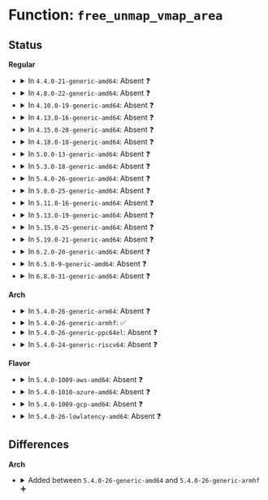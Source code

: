 # Function: <code>free_unmap_vmap_area</code>

## Status
<b>Regular</b>
<ul>
<li>
<details>
<summary>In <code>4.4.0-21-generic-amd64</code>: Absent ❓</summary>

```json
{
  "name": "free_unmap_vmap_area",
  "collision_type": "Unique Static",
  "inline_type": "Full",
  "funcs": [
    {
      "addr": 18446744071580739255,
      "name": "free_unmap_vmap_area",
      "external": false,
      "loc": "mm/vmalloc.c:702",
      "file": "mm/vmalloc.c",
      "inline": "not declared, inlined",
      "caller_inline": [
        "mm/vmalloc.c:vm_unmap_ram",
        "mm/vmalloc.c:remove_vm_area"
      ],
      "caller_func": []
    }
  ],
  "symbols": []
}
```
</details>
</li>
<li>
<details>
<summary>In <code>4.8.0-22-generic-amd64</code>: Absent ❓</summary>

```json
{
  "name": "free_unmap_vmap_area",
  "collision_type": "Unique Static",
  "inline_type": "Full",
  "funcs": [
    {
      "addr": 18446744071580860013,
      "name": "free_unmap_vmap_area",
      "external": false,
      "loc": "mm/vmalloc.c:726",
      "file": "mm/vmalloc.c",
      "inline": "not declared, inlined",
      "caller_inline": [
        "mm/vmalloc.c:remove_vm_area",
        "mm/vmalloc.c:vm_unmap_ram"
      ],
      "caller_func": []
    }
  ],
  "symbols": []
}
```
</details>
</li>
<li>
<details>
<summary>In <code>4.10.0-19-generic-amd64</code>: Absent ❓</summary>

```json
{
  "name": "free_unmap_vmap_area",
  "collision_type": "Unique Static",
  "inline_type": "Full",
  "funcs": [
    {
      "addr": 18446744071580930216,
      "name": "free_unmap_vmap_area",
      "external": false,
      "loc": "mm/vmalloc.c:706",
      "file": "mm/vmalloc.c",
      "inline": "not declared, inlined",
      "caller_inline": [
        "mm/vmalloc.c:remove_vm_area",
        "mm/vmalloc.c:vm_unmap_ram"
      ],
      "caller_func": []
    }
  ],
  "symbols": []
}
```
</details>
</li>
<li>
<details>
<summary>In <code>4.13.0-16-generic-amd64</code>: Absent ❓</summary>

```json
{
  "name": "free_unmap_vmap_area",
  "collision_type": "Unique Static",
  "inline_type": "Full",
  "funcs": [
    {
      "addr": 18446744071580974496,
      "name": "free_unmap_vmap_area",
      "external": false,
      "loc": "mm/vmalloc.c:757",
      "file": "mm/vmalloc.c",
      "inline": "not declared, inlined",
      "caller_inline": [
        "mm/vmalloc.c:remove_vm_area",
        "mm/vmalloc.c:vm_unmap_ram"
      ],
      "caller_func": []
    }
  ],
  "symbols": []
}
```
</details>
</li>
<li>
<details>
<summary>In <code>4.15.0-20-generic-amd64</code>: Absent ❓</summary>

```json
{
  "name": "free_unmap_vmap_area",
  "collision_type": "Unique Static",
  "inline_type": "Full",
  "funcs": [
    {
      "addr": 18446744071581077136,
      "name": "free_unmap_vmap_area",
      "external": false,
      "loc": "mm/vmalloc.c:755",
      "file": "mm/vmalloc.c",
      "inline": "not declared, inlined",
      "caller_inline": [
        "mm/vmalloc.c:remove_vm_area",
        "mm/vmalloc.c:vm_unmap_ram"
      ],
      "caller_func": []
    }
  ],
  "symbols": []
}
```
</details>
</li>
<li>
<details>
<summary>In <code>4.18.0-10-generic-amd64</code>: Absent ❓</summary>

```json
{
  "name": "free_unmap_vmap_area",
  "collision_type": "Unique Static",
  "inline_type": "Full",
  "funcs": [
    {
      "addr": 18446744071581216051,
      "name": "free_unmap_vmap_area",
      "external": false,
      "loc": "mm/vmalloc.c:735",
      "file": "mm/vmalloc.c",
      "inline": "not declared, inlined",
      "caller_inline": [
        "mm/vmalloc.c:remove_vm_area",
        "mm/vmalloc.c:vm_unmap_ram"
      ],
      "caller_func": []
    }
  ],
  "symbols": []
}
```
</details>
</li>
<li>
<details>
<summary>In <code>5.0.0-13-generic-amd64</code>: Absent ❓</summary>

```json
{
  "name": "free_unmap_vmap_area",
  "collision_type": "Unique Static",
  "inline_type": "Full",
  "funcs": [
    {
      "addr": 18446744071581299731,
      "name": "free_unmap_vmap_area",
      "external": false,
      "loc": "mm/vmalloc.c:735",
      "file": "mm/vmalloc.c",
      "inline": "not declared, inlined",
      "caller_inline": [
        "mm/vmalloc.c:remove_vm_area",
        "mm/vmalloc.c:vm_unmap_ram"
      ],
      "caller_func": []
    }
  ],
  "symbols": []
}
```
</details>
</li>
<li>
<details>
<summary>In <code>5.3.0-18-generic-amd64</code>: Absent ❓</summary>

```json
{
  "name": "free_unmap_vmap_area",
  "collision_type": "Unique Static",
  "inline_type": "Full",
  "funcs": [
    {
      "addr": 18446744071581373303,
      "name": "free_unmap_vmap_area",
      "external": false,
      "loc": "mm/vmalloc.c:1340",
      "file": "mm/vmalloc.c",
      "inline": "not declared, inlined",
      "caller_inline": [
        "mm/vmalloc.c:remove_vm_area",
        "mm/vmalloc.c:vm_unmap_ram"
      ],
      "caller_func": []
    }
  ],
  "symbols": []
}
```
</details>
</li>
<li>
<details>
<summary>In <code>5.4.0-26-generic-amd64</code>: Absent ❓</summary>

```json
{
  "name": "free_unmap_vmap_area",
  "collision_type": "Unique Static",
  "inline_type": "Full",
  "funcs": [
    {
      "addr": 18446744071581434565,
      "name": "free_unmap_vmap_area",
      "external": false,
      "loc": "mm/vmalloc.c:1348",
      "file": "mm/vmalloc.c",
      "inline": "not declared, inlined",
      "caller_inline": [
        "mm/vmalloc.c:remove_vm_area",
        "mm/vmalloc.c:vm_unmap_ram"
      ],
      "caller_func": []
    }
  ],
  "symbols": []
}
```
</details>
</li>
<li>
<details>
<summary>In <code>5.8.0-25-generic-amd64</code>: Absent ❓</summary>

```json
{
  "name": "free_unmap_vmap_area",
  "collision_type": "Unique Static",
  "inline_type": "Full",
  "funcs": [
    {
      "addr": 18446744071581645247,
      "name": "free_unmap_vmap_area",
      "external": false,
      "loc": "mm/vmalloc.c:1449",
      "file": "mm/vmalloc.c",
      "inline": "not declared, inlined",
      "caller_inline": [
        "mm/vmalloc.c:vm_unmap_ram"
      ],
      "caller_func": []
    }
  ],
  "symbols": []
}
```
</details>
</li>
<li>
<details>
<summary>In <code>5.11.0-16-generic-amd64</code>: Absent ❓</summary>

```json
{
  "name": "free_unmap_vmap_area",
  "collision_type": "Unique Static",
  "inline_type": "Full",
  "funcs": [
    {
      "addr": 18446744071581691615,
      "name": "free_unmap_vmap_area",
      "external": false,
      "loc": "mm/vmalloc.c:1449",
      "file": "mm/vmalloc.c",
      "inline": "not declared, inlined",
      "caller_inline": [
        "mm/vmalloc.c:vm_unmap_ram"
      ],
      "caller_func": []
    }
  ],
  "symbols": []
}
```
</details>
</li>
<li>
<details>
<summary>In <code>5.13.0-19-generic-amd64</code>: Absent ❓</summary>

```json
{
  "name": "free_unmap_vmap_area",
  "collision_type": "Unique Static",
  "inline_type": "Full",
  "funcs": [
    {
      "addr": 18446744071581714335,
      "name": "free_unmap_vmap_area",
      "external": false,
      "loc": "mm/vmalloc.c:1719",
      "file": "mm/vmalloc.c",
      "inline": "not declared, inlined",
      "caller_inline": [
        "mm/vmalloc.c:vm_unmap_ram"
      ],
      "caller_func": []
    }
  ],
  "symbols": []
}
```
</details>
</li>
<li>
<details>
<summary>In <code>5.15.0-25-generic-amd64</code>: Absent ❓</summary>

```json
{
  "name": "free_unmap_vmap_area",
  "collision_type": "Unique Static",
  "inline_type": "Full",
  "funcs": [
    {
      "addr": 18446744071581986607,
      "name": "free_unmap_vmap_area",
      "external": false,
      "loc": "mm/vmalloc.c:1771",
      "file": "mm/vmalloc.c",
      "inline": "not declared, inlined",
      "caller_inline": [
        "mm/vmalloc.c:vm_unmap_ram"
      ],
      "caller_func": []
    }
  ],
  "symbols": []
}
```
</details>
</li>
<li>
<details>
<summary>In <code>5.19.0-21-generic-amd64</code>: Absent ❓</summary>

```json
{
  "name": "free_unmap_vmap_area",
  "collision_type": "Unique Static",
  "inline_type": "Full",
  "funcs": [
    {
      "addr": 18446744071582409424,
      "name": "free_unmap_vmap_area",
      "external": false,
      "loc": "mm/vmalloc.c:1791",
      "file": "mm/vmalloc.c",
      "inline": "not declared, inlined",
      "caller_inline": [
        "mm/vmalloc.c:remove_vm_area",
        "mm/vmalloc.c:vm_unmap_ram"
      ],
      "caller_func": []
    }
  ],
  "symbols": []
}
```
</details>
</li>
<li>
<details>
<summary>In <code>6.2.0-20-generic-amd64</code>: Absent ❓</summary>

```json
{
  "name": "free_unmap_vmap_area",
  "collision_type": "Unique Static",
  "inline_type": "Full",
  "funcs": [
    {
      "addr": 18446744071582916304,
      "name": "free_unmap_vmap_area",
      "external": false,
      "loc": "mm/vmalloc.c:1853",
      "file": "mm/vmalloc.c",
      "inline": "not declared, inlined",
      "caller_inline": [
        "mm/vmalloc.c:remove_vm_area",
        "mm/vmalloc.c:vm_unmap_ram"
      ],
      "caller_func": []
    }
  ],
  "symbols": []
}
```
</details>
</li>
<li>
<details>
<summary>In <code>6.5.0-9-generic-amd64</code>: Absent ❓</summary>

```json
{
  "name": "free_unmap_vmap_area",
  "collision_type": "Unique Static",
  "inline_type": "Full",
  "funcs": [
    {
      "addr": 18446744071583132597,
      "name": "free_unmap_vmap_area",
      "external": false,
      "loc": "mm/vmalloc.c:1847",
      "file": "mm/vmalloc.c",
      "inline": "not declared, inlined",
      "caller_inline": [
        "mm/vmalloc.c:remove_vm_area",
        "mm/vmalloc.c:vm_unmap_ram"
      ],
      "caller_func": []
    }
  ],
  "symbols": []
}
```
</details>
</li>
<li>
<details>
<summary>In <code>6.8.0-31-generic-amd64</code>: Absent ❓</summary>

```json
{
  "name": "free_unmap_vmap_area",
  "collision_type": "Unique Static",
  "inline_type": "Full",
  "funcs": [
    {
      "addr": 18446744071583315589,
      "name": "free_unmap_vmap_area",
      "external": false,
      "loc": "mm/vmalloc.c:1847",
      "file": "mm/vmalloc.c",
      "inline": "not declared, inlined",
      "caller_inline": [
        "mm/vmalloc.c:remove_vm_area",
        "mm/vmalloc.c:vm_unmap_ram"
      ],
      "caller_func": []
    }
  ],
  "symbols": []
}
```
</details>
</li>
</ul>
<b>Arch</b>
<ul>
<li>
<details>
<summary>In <code>5.4.0-26-generic-arm64</code>: Absent ❓</summary>

```json
{
  "name": "free_unmap_vmap_area",
  "collision_type": "Unique Static",
  "inline_type": "Full",
  "funcs": [
    {
      "addr": 18446603336492837472,
      "name": "free_unmap_vmap_area",
      "external": false,
      "loc": "mm/vmalloc.c:1348",
      "file": "mm/vmalloc.c",
      "inline": "not declared, inlined",
      "caller_inline": [
        "mm/vmalloc.c:remove_vm_area",
        "mm/vmalloc.c:vm_unmap_ram"
      ],
      "caller_func": []
    }
  ],
  "symbols": []
}
```
</details>
</li>
<li>
<details>
<summary>In <code>5.4.0-26-generic-armhf</code>: ✅</summary>

```c
void free_unmap_vmap_area(struct vmap_area * va)
```

```json
{
  "name": "free_unmap_vmap_area",
  "collision_type": "Unique Static",
  "inline_type": "No",
  "funcs": [
    {
      "addr": 3226640720,
      "name": "free_unmap_vmap_area",
      "external": false,
      "loc": "mm/vmalloc.c:1348",
      "file": "mm/vmalloc.c",
      "inline": "seen, unknown",
      "caller_inline": [],
      "caller_func": [
        "mm/vmalloc.c:remove_vm_area",
        "mm/vmalloc.c:vm_unmap_ram"
      ]
    }
  ],
  "symbols": [
    {
      "addr": 3226640720,
      "name": "free_unmap_vmap_area",
      "section": ".text",
      "bind": "STB_LOCAL",
      "size": 72
    }
  ]
}
```
</details>
</li>
<li>
<details>
<summary>In <code>5.4.0-26-generic-ppc64el</code>: Absent ❓</summary>

```json
{
  "name": "free_unmap_vmap_area",
  "collision_type": "Unique Static",
  "inline_type": "Full",
  "funcs": [
    {
      "addr": 13835058055286225420,
      "name": "free_unmap_vmap_area",
      "external": false,
      "loc": "mm/vmalloc.c:1348",
      "file": "mm/vmalloc.c",
      "inline": "not declared, inlined",
      "caller_inline": [
        "mm/vmalloc.c:remove_vm_area",
        "mm/vmalloc.c:vm_unmap_ram"
      ],
      "caller_func": []
    }
  ],
  "symbols": []
}
```
</details>
</li>
<li>
<details>
<summary>In <code>5.4.0-24-generic-riscv64</code>: Absent ❓</summary>

```json
{
  "name": "free_unmap_vmap_area",
  "collision_type": "Unique Static",
  "inline_type": "Full",
  "funcs": [
    {
      "addr": 18446743936272790274,
      "name": "free_unmap_vmap_area",
      "external": false,
      "loc": "mm/vmalloc.c:1348",
      "file": "mm/vmalloc.c",
      "inline": "not declared, inlined",
      "caller_inline": [
        "mm/vmalloc.c:vm_unmap_ram"
      ],
      "caller_func": []
    }
  ],
  "symbols": []
}
```
</details>
</li>
</ul>
<b>Flavor</b>
<ul>
<li>
<details>
<summary>In <code>5.4.0-1009-aws-amd64</code>: Absent ❓</summary>

```json
{
  "name": "free_unmap_vmap_area",
  "collision_type": "Unique Static",
  "inline_type": "Full",
  "funcs": [
    {
      "addr": 18446744071581403413,
      "name": "free_unmap_vmap_area",
      "external": false,
      "loc": "mm/vmalloc.c:1348",
      "file": "mm/vmalloc.c",
      "inline": "not declared, inlined",
      "caller_inline": [
        "mm/vmalloc.c:remove_vm_area",
        "mm/vmalloc.c:vm_unmap_ram"
      ],
      "caller_func": []
    }
  ],
  "symbols": []
}
```
</details>
</li>
<li>
<details>
<summary>In <code>5.4.0-1010-azure-amd64</code>: Absent ❓</summary>

```json
{
  "name": "free_unmap_vmap_area",
  "collision_type": "Unique Static",
  "inline_type": "Full",
  "funcs": [
    {
      "addr": 18446744071581345925,
      "name": "free_unmap_vmap_area",
      "external": false,
      "loc": "mm/vmalloc.c:1348",
      "file": "mm/vmalloc.c",
      "inline": "not declared, inlined",
      "caller_inline": [
        "mm/vmalloc.c:remove_vm_area",
        "mm/vmalloc.c:vm_unmap_ram"
      ],
      "caller_func": []
    }
  ],
  "symbols": []
}
```
</details>
</li>
<li>
<details>
<summary>In <code>5.4.0-1009-gcp-amd64</code>: Absent ❓</summary>

```json
{
  "name": "free_unmap_vmap_area",
  "collision_type": "Unique Static",
  "inline_type": "Full",
  "funcs": [
    {
      "addr": 18446744071581394613,
      "name": "free_unmap_vmap_area",
      "external": false,
      "loc": "mm/vmalloc.c:1348",
      "file": "mm/vmalloc.c",
      "inline": "not declared, inlined",
      "caller_inline": [
        "mm/vmalloc.c:remove_vm_area",
        "mm/vmalloc.c:vm_unmap_ram"
      ],
      "caller_func": []
    }
  ],
  "symbols": []
}
```
</details>
</li>
<li>
<details>
<summary>In <code>5.4.0-26-lowlatency-amd64</code>: Absent ❓</summary>

```json
{
  "name": "free_unmap_vmap_area",
  "collision_type": "Unique Static",
  "inline_type": "Full",
  "funcs": [
    {
      "addr": 18446744071581458563,
      "name": "free_unmap_vmap_area",
      "external": false,
      "loc": "mm/vmalloc.c:1348",
      "file": "mm/vmalloc.c",
      "inline": "not declared, inlined",
      "caller_inline": [
        "mm/vmalloc.c:remove_vm_area",
        "mm/vmalloc.c:vm_unmap_ram"
      ],
      "caller_func": []
    }
  ],
  "symbols": []
}
```
</details>
</li>
</ul>

## Differences
<b>Arch</b>
<ul>
<li>
<details>
<summary>Added between <code>5.4.0-26-generic-amd64</code> and <code>5.4.0-26-generic-armhf</code> ➕</summary>

```c
void free_unmap_vmap_area(struct vmap_area * va)
```
</details>
</li>
</ul>
